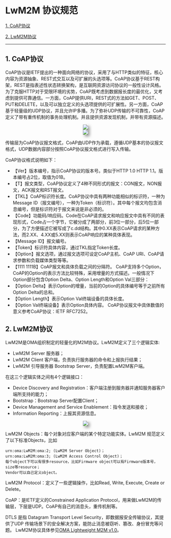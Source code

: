 # LwM2M 协议规范

[1. CoAP协议](#1-coap协议)

[2. LwM2M协议](#2-LwM2M协议)

---

## 1. CoAP协议

CoAP协议是IETF提出的一种面向网络的协议，采用了与HTTP类似的特征，核心内容为资源抽象、REST式交互以及可扩展的头选项等。CoAP协议基于REST构架，REST是指表述性状态转换架构，是互联网资源访问协议的一般性设计风格。为了克服HTTP对于受限环境的劣势，CoAP既考虑到数据报长度的最优化，又考虑到提供可靠通信。一方面，CoAP提供URI，REST式的方法如GET、POST、PUT和DELETE，以及可以独立定义的头选项提供的可扩展性。另一方面，CoAP基于轻量级的UDP协议，并且允许IP多播。为了弥补UDP传输的不可靠性，CoAP定义了带有重传机制的事务处理机制。并且提供资源发现机制，并带有资源描述。

<center>
    <img style="box-shadow: 5px 5px 10px rgba(0,0,0,0.4);"
    src="/images/iot_platform/LwM2M/image-20210401232104060.png">
</center>

<center>
    <img style="box-shadow: 5px 5px 10px rgba(0,0,0,0.4);"
    src="/images/iot_platform/LwM2M/image-20210401232410953.png">
</center>

传输层为CoAP协议报文格式，CoAP由UDP作为承载，遵循UDP基本的协议报文格式，UDP数据内容部分按照CoAP协议报文格式进行写入传输。

CoAP协议格式说明如下：

- 【Ver】版本编号，指示CoAP协议的版本号。类似于HTTP 1.0 HTTP 1.1。版本编号占2位，取值为01B。
- 【T】报文类型，CoAP协议定义了4种不同形式的报文：CON报文，NON报文，ACK报文和RST报文。
- 【TKL】CoAP标识符长度。CoAP协议中具有两种功能相似的标识符，一种为Message ID（报文编号），一种为Token（标识符）。其中每个报文均包含消息编号，但是标识符对于报文来说是非必须的。
- 【Code】功能码/响应码。Code在CoAP请求报文和响应报文中具有不同的表现形式，Code占一个字节，它被分成了两部分，前3位一部分，后5位一部分，为了方便描述它被写成了c.dd结构。其中0.XX表示CoAP请求的某种方法，而2.XX、4.XX或5.XX则表示CoAP响应的某种具体表现。
- 【Message ID】报文编号。
- 【Token】标识符具体内容，通过TKL指定Token长度。
- 【Option】报文选项，通过报文选项可设定CoAP主机、CoAP URI、CoAP请求参数和负载媒体类型等等。
- 【1111 1111B】CoAP报文和具体负载之间的分隔符。
CoAP支持多个Option，CoAP的Option的表示方法比较特殊，采用增量的方式描述。一般情况下Option部分包含Option Delta、Option Length和Option Val三部分：
- 【Option Delta】表示Option的增量，当前的Option的具体编号等于之前所有Option Delta的总和。
- 【Option Length】表示Option Val终端设备的具体长度。
- 【Option Val终端设备】表示Option具体内容。
CoAP协议报文中具体数值的意义参考CoAP协议：IETF RFC7252。

## 2. LwM2M协议

LwM2M是OMA组织制定的轻量化的M2M协议。LwM2M定义了三个逻辑实体:

- LwM2M Server 服务器；
- LwM2M Client 客户端，负责执行服务器的命令和上报执行结果；
- LwM2M 引导服务器 Bootstrap Server，负责配置LwM2M客户端。

在这三个逻辑实体之间有4个逻辑接口：

- Device Discovery and Registration：客户端注册到服务器并通知服务器客户端所支持的能力；
- Bootstrap：Bootstrap Server配置Client；
- Device Management and Service Enablement：指令发送和接收；
- Information Reporting：上报其资源信息。

<center>
    <img style="box-shadow: 5px 5px 10px rgba(0,0,0,0.4);"
    src="/images/iot_platform/LwM2M/image-20210401232720698.png">
</center>

LwM2M Objects：每个对象对应客户端的某个特定功能实体。LwM2M 规范定义了以下标准Objects，比如

    urn:oma:LwM2M:oma:2; (LwM2M Server Object)；
    urn:oma:LwM2M:oma:3; (LwM2M Access Control Object)；
    每个object下可以有很多resource，比如Firmware object可以有Firmware版本号，size等resource；
    Vendor可以自己定义object。

LwM2M Protocol：定义了一些逻辑操作，比如Read, Write, Execute, Create or Delete。

CoAP：是IETF定义的Constrained Application Protocol，用来做LwM2M的传输层，下层是UDP。CoAP有自己的消息头，重传机制等。

DTLS 是指 Datagram Transport Level Security，即数据报安全传输协议，其提供了UDP 传输场景下的安全解决方案，能防止消息被窃听、篡改、身份冒充等问题。
LwM2M协议具体参见[OMA Lightweight M2M v1.0](http://www.openmobilealliance.org/release/LightweightM2M/V1_0_1-20170704-A/OMA-TS-LightweightM2M-V1_0_1-20170704-A.pdf)。
